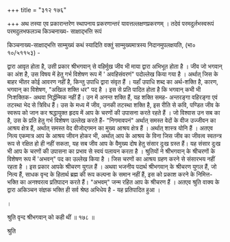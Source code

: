 +++
title = "३१२ १७६"

+++
अथ तस्या एव प्रकारान्तरेण स्थापनाय प्रकरणान्तरं यावत्तल्लक्षणप्रकरणम् । तदेवं परमदुर्लभस्वरूपं परमदुलभफलञ्च किञ्चनाख्य- साक्षाद्भत्ति रूपं 

किञ्चनाख्य-साक्षाद्भत्ति साम्मुख्यं कथं स्यादिति वक्तुं साम्मुख्यमात्रस्य निदानमुपलक्षयति, (भा० १०/५११५३) - 

द्वारा आवृत होता है, उसी प्रकार श्रीभगवान् से वहिर्मुख जीव भी माया द्वारा अभिभूत होता है । जीव जो भगवान् का अंश है, उस विषय में हेतु गर्भ विशेषण रूप में ' अवहिसंवरणं" पदोल्लेख किया गया है । अर्थात् जिस के बाहर भीतर कोई आवरण नहीं है, किन्तु उपाधि द्वारा संवृत हैं । यहाँ उपाधि शब्द का अर्थ-शक्ति है, कारण, भगवान् का विशेषण, "अखिल शक्ति धर" पद है । इस से प्रति पादित होता है कि भगवान् कभी भी निःशक्तिक- अथवा निर्द्धम्मिक नहीं हैं। उन में अनन्त शक्ति हैं, यह शक्ति समह- अन्तरङ्गा वहिरङ्गा एवं तटस्था भेद से त्रिविध हैं। उस के मध्य में जीव, उनकी तटस्था शक्ति है, इस रीति से कवि, पण्डित जीव के स्वरूप को जान कर श्रद्धायुक्त हृदय में आप के चरणों की उपासना करते रहते हैं । जो विश्वास उन सब का है, उस के प्रति हेतु गर्भ विशेषण उल्लेख करते हैं- "निगमावपनं" अर्थात् समस्त वेदों के वीज उज्जीवन का आश्रय क्षेत्र हैं, अर्थात् समस्त वेद वीजोद्गमन का मुख्य आश्रय क्षेत्र हैं । अर्थात् शास्त्र योनि हैं । अतएव नित्य एकमात्र आप के आश्रय जीवन होकर भी, अर्थात् आप के आश्रय के विना जिस जीव का जीवत्व स्वतन्त्र रूप से रक्षित हो ही नहीं सकता, यह सब जीव आप के वैमुख्य दोष हेतु संसार दुःख ग्रस्त हैं। यह संसार दुःख भी आप के चरणों की उपासना का प्रभाव से स्वयं पलायन करता है । श्रुतियों ने श्रीभगवान् के श्रीचरणों के विशेषण रूप में 'अभवन्" पद का उल्लेख किया है । जिस चरणों का आश्रय ग्रहण करने से संसारभय नहीं रहता है । इस प्रकार आपके श्रीचरण युगल हैं । अथवा भजनीय पदार्थ श्रीभगवान् के श्रीचरण युगल हैं, जो नित्य हैं, साधक वृन्द के हितार्थ ब्रह्म की रूप कल्पना के समान नहीं हैं, इस को प्रकाश करने के निमित्त-भक्ति का अनश्वरत्व प्रतिपादन करते हैं। "अभवम्" जन्म रहित आप के श्रीचरण हैं । अतएव श्रुति वाक्य के द्वारा अकिञ्चन संज्ञक भक्ति ही सर्व श्रेष्ठ अभिधेय है - यह प्रतिपादित हुआ । 

। 

श्रुति वृन्द श्रीभगवान् को कही थीं ॥ १७८ ॥ 

श्रुति 
